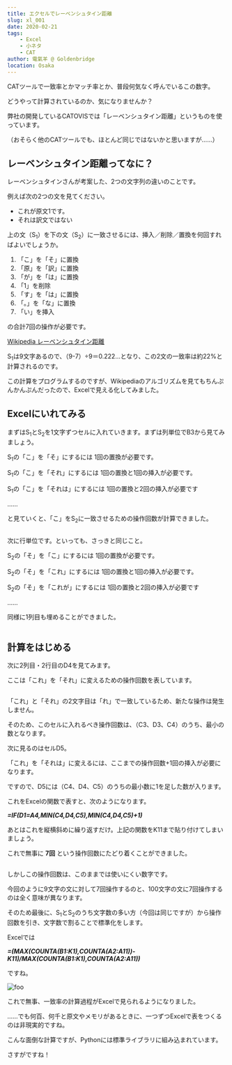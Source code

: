 ```yaml
---
title: エクセルでレーベンシュタイン距離
slug: xl_001
date: 2020-02-21
tags: 
    - Excel
    - 小ネタ
    - CAT
author: 電氣羊 @ Goldenbridge
location: Osaka
---
```


CATツールで一致率とかマッチ率とか、普段何気なく呼んでいるこの数字。

どうやって計算されているのか、気になりませんか？

弊社の開発しているCATOVISでは「レーベンシュタイン距離」というものを使っています。

（おそらく他のCATツールでも、ほとんど同じではないかと思いますが……）

## レーベンシュタイン距離ってなに？
レーベンシュタインさんが考案した、2つの文字列の違いのことです。

例えば次の2つの文を見てください。

- これが原文1です。
- それは訳文ではない

上の文（S<sub>1</sub>）を下の文（S<sub>2</sub>）に一致させるには、挿入／削除／置換を何回すればよいでしょうか。

1. 「こ」を「そ」に置換
2. 「原」を「訳」に置換
3. 「が」を「は」に置換
4. 「1」を削除
5. 「す」を「は」に置換
6. 「。」を「な」に置換
7. 「い」を挿入

の合計7回の操作が必要です。

[Wikipedia レーベンシュタイン距離](https://ja.wikipedia.org/wiki/%E3%83%AC%E3%83%BC%E3%83%99%E3%83%B3%E3%82%B7%E3%83%A5%E3%82%BF%E3%82%A4%E3%83%B3%E8%B7%9D%E9%9B%A2)

S<sub>1</sub>は9文字あるので、（9-7）÷9＝0.222...となり、この2文の一致率は約22%と計算されるのです。

この計算をプログラムするのですが、Wikipediaのアルゴリズムを見てもちんぷんかんぷんだったので、Excelで見える化してみました。

## Excelにいれてみる

まずはS<sub>1</sub>とS<sub>2</sub>を1文字ずつセルに入れていきます。まずは列単位でB3から見てみましょう。

S<sub>1</sub>の「こ」を「そ」にするには 1回の置換が必要です。

S<sub>1</sub>の「こ」を「それ」にするには 1回の置換と1回の挿入が必要です。

S<sub>1</sub>の「こ」を「それは」にするには 1回の置換と2回の挿入が必要です

……

と見ていくと、「こ」をS<sub>2</sub>に一致させるための操作回数が計算できました。

<img :src="$withBase('/pict/ld-1.png')">

次に行単位です。といっても、さっきと同じこと。

S<sub>2</sub>の「そ」を「こ」にするには 1回の置換が必要です。

S<sub>2</sub>の「そ」を「これ」にするには 1回の置換と1回の挿入が必要です。

S<sub>2</sub>の「そ」を「これが」にするには 1回の置換と2回の挿入が必要です

……

同様に1列目も埋めることができました。

<img :src="$withBase('/pict/ld-2.png')">

## 計算をはじめる

次に2列目・2行目のD4を見てみます。

ここは「これ」を「それ」に変えるための操作回数を表しています。

<img :src="$withBase('/pict/ld-3.png')">

「これ」と「それ」の2文字目は「れ」で一致しているため、新たな操作は発生しません。

そのため、このセルに入れるべき操作回数は、（C3、D3、C4）のうち、最小の数となります。

次に見るのはセルD5。

「これ」を「それは」に変えるには、ここまでの操作回数+1回の挿入が必要になります。

ですので、D5には（C4、D4、C5）のうちの最小数に1を足した数が入ります。

これをExcelの関数で表すと、次のようになります。

***=IF(D$1=$A4,MIN(C4,D4,C5),MIN(C4,D4,C5)+1)***

あとはこれを縦横斜めに繰り返すだけ。上記の関数をK11まで貼り付けてしまいましょう。

これで無事に **7回** という操作回数にたどり着くことができました。

<img :src="$withBase('/pict/ld-4.png')">

しかしこの操作回数は、このままでは使いにくい数字です。

今回のように9文字の文に対して7回操作するのと、100文字の文に7回操作するのは全く意味が異なります。

そのため最後に、S<sub>1</sub>とS<sub>2</sub>のうち文字数の多い方（今回は同じですが）から操作回数を引き、文字数で割ることで標準化をします。

Excelでは

***=(MAX(COUNTA(B1:K1),COUNTA(A2:A11))-K11)/MAX(COUNTA(B1:K1),COUNTA(A2:A11))***

ですね。

<img :src="$withBase('/pict/ld-done.png')" alt="foo">

これで無事、一致率の計算過程がExcelで見られるようになりました。

……でも何百、何千と原文やメモリがあるときに、一つずつExcelで表をつくるのは非現実的ですね。

こんな面倒な計算ですが、Pythonには標準ライブラリに組み込まれています。

さすがですね！



<link-to></link-to>